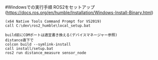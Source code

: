#Windowsでの実行手順
ROS2をセットアップ(https://docs.ros.org/en/humble/Installation/Windows-Install-Binary.html)

```
(x64 Native Tools Command Prompt for VS2019)
call C:\dev\ros2_humble\local_setup.bat

build前にCOMポートは適宜書き換える(デバイスマネージャー参照)
distance直下で
colcon build --symlink-install
call install/setup.bat
ros2 run distance_measure sensor_node
```